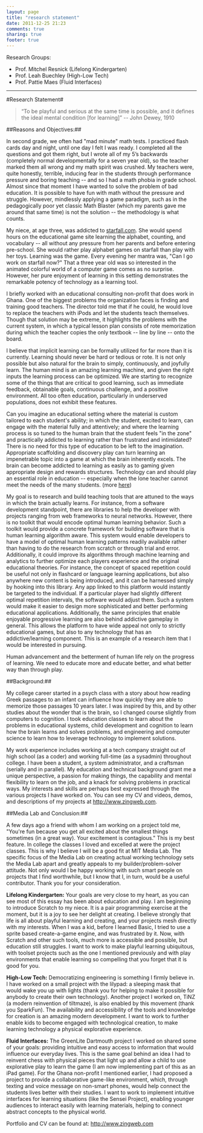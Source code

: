 ```yaml
---
layout: page
title: "research statement"
date: 2011-12-25 21:23
comments: true
sharing: true
footer: true
---
```




Research Groups:

-  Prof. Mitchel Resnick (Lifelong Kindergarten)
-  Prof. Leah Buechley (High-Low Tech)
-  Prof. Pattie Maes (Fluid Interfaces)

___________________________

#Research Statement#

> “To be playful and serious at the same time is possible,
> and it defines the ideal mental condition [for learning]”
>   -- John Dewey, 1910


##Reasons and Objectives:##

In second grade, we often had "mad minute" math tests. I practiced flash cards day and night, until one day I felt I was ready. I completed all the questions and got them right, but I wrote all of my 5’s backwards (completely normal developmentally for a seven year old), so the teacher marked them all wrong and my math spirit was crushed. My teachers were, quite honestly, terrible, inducing fear in the students through performance pressure and boring teaching -- and so I had a math phobia in grade school. Almost since that moment I have wanted to solve the problem of bad education. It is possible to have fun with math without the pressure and struggle. However, mindlessly applying a game paradigm, such as in the pedagogically poor yet classic Math Blaster (which my parents gave me around that same time) is not the solution -- the methodology is what counts. 

My niece, at age three, was addicted to [starfall.com](http://www.starfall.com). She would spend hours on the educational game site learning the alphabet, counting, and vocabulary -- all without any pressure from her parents and before entering pre-school. She would rather play alphabet games on starfall than play with her toys. Learning was the game. Every evening her mantra was, "Can I go work on starfall now?" That a three year old was so interested in the animated colorful world of a computer game comes as no surprise. However, her pure enjoyment of learning in this setting demonstrates the remarkable potency of technology as a learning tool.

I briefly worked with an educational consulting non-profit that does work in Ghana. One of the biggest problems the organization faces is finding and training good teachers. The director told me that if he could, he would love to replace the teachers with iPods and let the students teach themselves. Though that solution may be extreme, it highlights the problems with the current system, in which a typical lesson plan consists of rote memorization during which the teacher copies the only textbook -- line by line -- onto the board. 

I believe that implicit learning can be formally utilized for far more than it is currently. Learning should never be hard or tedious or rote. It is not only possible but also natural for the brain to simply, continuously, and joyfully learn. The human mind is an amazing learning machine, and given the right inputs the learning process can be optimized. We are starting to recognize some of the things that are critical to good learning, such as immediate feedback, obtainable goals, continuous challenge, and a positive environment. All too often education, particularly in underserved populations, does not exhibit these features.

Can you imagine an educational setting where the material is custom tailored to each student's ability; in which the student, excited to learn, can engage with the material fully and attentively; and where the learning process is so tuned to the human brain that the student feels "in the zone" and practically addicted to learning rather than frustrated and intimidated?  There is no need for this type of education to be left to the imagination. Appropriate scaffolding and discovery play can turn learning an impenetrable topic into a game at which the brain inherently excels. The brain can become addicted to learning as easily as to gaming given appropriate design and rewards structures. Technology can and should play an essential role in education -- especially when the lone teacher cannot meet the needs of the many students. 
(more [here](http://www.zingweb.com/blog/2010/03/11/flow-and-education))

My goal is to research and build teaching tools that are attuned to the ways in which the brain actually learns. For instance, from a software development standpoint, there are libraries to help the developer with projects ranging from web frameworks to neural networks. However, there is no toolkit that would encode optimal human learning behavior. Such a toolkit would provide a concrete framework for building software that is human learning algorithm aware. This system would enable developers to have a model of optimal human learning patterns readily available rather than having to do the research from scratch or through trial and error. Additionally, it could improve its algorithms through machine learning and analytics to further optimize each players experience and the original educational theories. For instance, the concept of spaced repetition could be useful not only in flashcard or language learning applications, but also anywhere new content is being introduced, and it can be harnessed simply by hooking into this library. Any app linked to this platform would instantly be targeted to the individual. If a particular player had slightly different optimal repetition intervals, the software would adjust them. Such a system would make it easier to design more sophisticated and better performing educational applications. Additionally, the same principles that enable enjoyable progressive learning are also behind addictive gameplay in general. This allows the platform to have wide appeal not only to strictly educational games, but also to any technology that has an addictive/learning component. This is an example of a research item that I would be interested in pursuing. 

Human advancement and the betterment of human life rely on the progress of learning. We need to educate more and educate better, and what better way than through play. 

##Background:##

My college career started in a psych class with a story about how reading Greek passages to an infant can influence how quickly they are able to memorize those passages 10 years later. I was inspired by this, and by other studies about the wonder that is the brain, so I changed course slightly from computers to cognition. I took education classes to learn about the problems in educational systems, child development and cognition to learn how the brain learns and solves problems, and engineering and computer science to learn how to leverage technology to implement solutions. 

My work experience includes working at a tech company straight out of high school (as a coder) and working full-time (as a sysadmin) throughout college. I have been a student, a system administrator, and a craftsman (serially and in parallel). My education and technical background grant me a unique perspective, a passion for making things, the capability and mental flexibility to learn on the job, and a knack for solving problems in practical ways. My interests and skills are perhaps best expressed through the various projects I have worked on. You can see my CV and videos, demos, and descriptions of my projects at <http://www.zingweb.com>.

##Media Lab and Conclusion:##

A few days ago a friend with whom I am working on a project told me, "You're fun because you get all excited about the smallest things sometimes (in a great way). Your excitement is contagious." This is my best feature. In college the classes I loved and excelled at were the project classes. This is why I believe I will be a good fit at MIT Media Lab. The specific focus of the Media Lab on creating actual working technology sets the Media Lab apart and greatly appeals to my builder/problem-solver attitude. Not only would I be happy working with such smart people on projects that I find worthwhile, but I know that I, in turn, would be a useful contributor. Thank you for your consideration.

**Lifelong Kindergarten:** Your goals are very close to my heart, as you can see most of this essay has been about education and play. I am beginning to introduce Scratch to my niece. It is a pair programming exercise at the moment, but it is a joy to see her delight at creating. I believe strongly that life is all about playful learning and creating, and your projects mesh directly with my interests. When I was a kid, before I learned Basic, I tried to use a sprite based create-a-game engine, and was frustrated by it. Now, with Scratch and other such tools, much more is accessible and possible, but education still struggles. I want to work to make playful learning ubiquitous, with toolset projects such as the one I mentioned previously and with play environments that enable learning so compelling that you forget that it is good for you.

**High-Low Tech:**  Democratizing engineering is something I firmly believe in. I have worked on a small project with the lilypad: a sleeping mask that would wake you up with lights (thank you for helping to make it possible for anybody to create their own technology). Another project I worked on, TiNZ (a modern reinvention of tiltmaze), is also enabled by this movement (thank you SparkFun). The availability and accessibility of the tools and knowledge for creation is an amazing modern development. I want to work to further enable kids to become engaged with technological creation, to make learning technology a physical explorative experience.  

**Fluid Interfaces:**  The GreenLite Dartmouth project I worked on shared some of your goals: providing intuitive and easy access to information that would influence our everyday lives. This is the same goal behind an idea I had to reinvent chess with physical pieces that light up and allow a child to use explorative play to learn the game (I am now implementing part of this as an iPad game). For the Ghana non-profit I mentioned earlier, I had proposed a project to provide a collaborative game-like environment, which, through texting and voice message on non-smart phones, would help connect the students lives better with their studies. I want to work to implement intuitive interfaces for learning situations (like the Sensei Project), enabling younger audiences to interact easily with learning materials, helping to connect abstract concepts to the physical world. 


Portfolio and CV can be found at: <http://www.zingweb.com>
